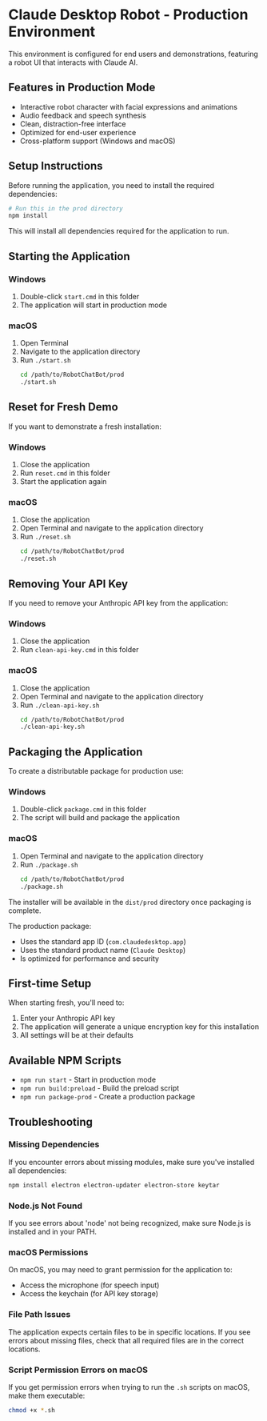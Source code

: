 # Claude Desktop Robot - Production Environment

This environment is configured for end users and demonstrations, featuring a robot UI that interacts with Claude AI.

## Features in Production Mode

- Interactive robot character with facial expressions and animations
- Audio feedback and speech synthesis
- Clean, distraction-free interface
- Optimized for end-user experience
- Cross-platform support (Windows and macOS)

## Setup Instructions

Before running the application, you need to install the required dependencies:

```bash
# Run this in the prod directory
npm install
```

This will install all dependencies required for the application to run.

## Starting the Application

### Windows
1. Double-click `start.cmd` in this folder
2. The application will start in production mode

### macOS
1. Open Terminal
2. Navigate to the application directory
3. Run `./start.sh`
   ```bash
   cd /path/to/RobotChatBot/prod
   ./start.sh
   ```

## Reset for Fresh Demo

If you want to demonstrate a fresh installation:

### Windows
1. Close the application
2. Run `reset.cmd` in this folder
3. Start the application again

### macOS
1. Close the application
2. Open Terminal and navigate to the application directory
3. Run `./reset.sh`
   ```bash
   cd /path/to/RobotChatBot/prod
   ./reset.sh
   ```

## Removing Your API Key

If you need to remove your Anthropic API key from the application:

### Windows
1. Close the application
2. Run `clean-api-key.cmd` in this folder

### macOS
1. Close the application
2. Open Terminal and navigate to the application directory
3. Run `./clean-api-key.sh`
   ```bash
   cd /path/to/RobotChatBot/prod
   ./clean-api-key.sh
   ```

## Packaging the Application

To create a distributable package for production use:

### Windows
1. Double-click `package.cmd` in this folder
2. The script will build and package the application

### macOS
1. Open Terminal and navigate to the application directory
2. Run `./package.sh`
   ```bash
   cd /path/to/RobotChatBot/prod
   ./package.sh
   ```

The installer will be available in the `dist/prod` directory once packaging is complete.

The production package:
- Uses the standard app ID (`com.claudedesktop.app`)
- Uses the standard product name (`Claude Desktop`)
- Is optimized for performance and security

## First-time Setup

When starting fresh, you'll need to:
1. Enter your Anthropic API key
2. The application will generate a unique encryption key for this installation
3. All settings will be at their defaults

## Available NPM Scripts

- `npm run start` - Start in production mode
- `npm run build:preload` - Build the preload script
- `npm run package-prod` - Create a production package

## Troubleshooting

### Missing Dependencies

If you encounter errors about missing modules, make sure you've installed all dependencies:

```bash
npm install electron electron-updater electron-store keytar
```

### Node.js Not Found

If you see errors about 'node' not being recognized, make sure Node.js is installed and in your PATH.

### macOS Permissions

On macOS, you may need to grant permission for the application to:
- Access the microphone (for speech input)
- Access the keychain (for API key storage)

### File Path Issues

The application expects certain files to be in specific locations. If you see errors about missing files, check that all required files are in the correct locations.

### Script Permission Errors on macOS

If you get permission errors when trying to run the `.sh` scripts on macOS, make them executable:

```bash
chmod +x *.sh
```
